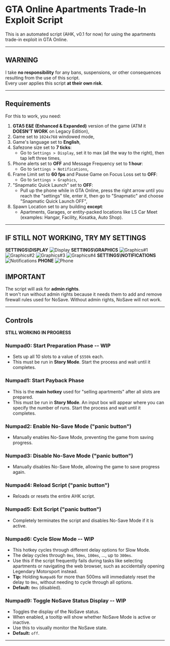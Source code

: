 # GTA Online Apartments Trade-In Exploit Script

This is an automated script (AHK, v0.1 for now) for using the apartments trade-in exploit in GTA Online.

---

## WARNING
I take **no responsibility** for any bans, suspensions, or other consequences resulting from the use of this script.  
Every user applies this script **at their own risk**.

---

## Requirements
For this to work, you need:
1. **GTA5 E&E (Enhanced & Expanded)** version of the game (ATM it **DOESN'T WORK** on Legacy Edition),
2. Game set to `1024x768` windowed mode,
3. Game's language set to **English**,
4. Safezone size set to **7 ticks**:
   - Go to `Settings > Display`, set it to max (all the way to the right), then tap left three times,
5. Phone alerts set to **OFF** and Message Frequency set to **1 hour**:
   - Go to `Settings > Notifications`,
6. Frame Limit set to **60 fps** and Pause Game on Focus Loss set to **OFF**:
   - Go to `Settings > Graphics`,
7. "Snapmatic Quick Launch" set to **OFF**:
   - Pull up the phone while in GTA Online, press the right arrow until you reach the "settings" tile, enter it, then go to "Snapmatic" and choose "Snapmatic Quick Launch OFF",
8. Spawn Location set to any building **except**:
   - Apartments, Garages, or entity-packed locations like LS Car Meet (examples: Hangar, Facility, Kosatka, Auto Shop).

---

## IF STILL NOT WORKING, TRY MY SETTINGS
**SETTINGS\DISPLAY**
![Display](https://github.com/fisiaque/baya_macros/blob/main/GTA%205/Apartment%20No-Save/SETTINGS/Display.png "Set Display Settings")
**SETTINGS\GRAPHICS**
![Graphics#1](https://github.com/fisiaque/baya_macros/blob/main/GTA%205/Apartment%20No-Save/SETTINGS/Graphics1.png "Set Graphics Settings")
![Graphics#2](https://github.com/fisiaque/baya_macros/blob/main/GTA%205/Apartment%20No-Save/SETTINGS/Graphics2.png "Set Graphics Settings")
![Graphics#3](https://github.com/fisiaque/baya_macros/blob/main/GTA%205/Apartment%20No-Save/SETTINGS/Graphics3.png "Set Graphics Settings")
![Graphics#4](https://github.com/fisiaque/baya_macros/blob/main/GTA%205/Apartment%20No-Save/SETTINGS/Graphics4.png "Set Graphics Settings")
**SETTINGS\NOTIFICATIONS**
![Notifications](https://github.com/fisiaque/baya_macros/blob/main/GTA%205/Apartment%20No-Save/SETTINGS/Notifications.png "Set Notifications Settings")
**PHONE**
![Phone](https://github.com/fisiaque/baya_macros/blob/main/GTA%205/Apartment%20No-Save/SETTINGS/Phone.png "Set Phone Settings")

## IMPORTANT
The script will ask for **admin rights**.  
It won't run without admin rights because it needs them to add and remove firewall rules used for NoSave. Without admin rights, NoSave will not work.

---

## Controls 
**STILL WORKING IN PROGRESS**

### **Numpad0**: Start Preparation Phase  -- WIP
- Sets up all 10 slots to a value of `$550k` each.  
- This must be run in **Story Mode**. Start the process and wait until it completes.

### **Numpad1**: Start Payback Phase  
- This is the **main hotkey** used for "selling apartments" after all slots are prepared.  
- This must be run in **Story Mode**. An input box will appear where you can specify the number of runs. Start the process and wait until it completes.

### **Numpad2**: Enable No-Save Mode ("panic button")  
- Manually enables No-Save Mode, preventing the game from saving progress.

### **Numpad3**: Disable No-Save Mode ("panic button")  
- Manually disables No-Save Mode, allowing the game to save progress again.

### **Numpad4**: Reload Script ("panic button")  
- Reloads or resets the entire AHK script.

### **Numpad5**: Exit Script ("panic button")  
- Completely terminates the script and disables No-Save Mode if it is active.

### **Numpad6**: Cycle Slow Mode  -- WIP  
- This hotkey cycles through different delay options for Slow Mode.  
- The delay cycles through `0ms`, `50ms`, `100ms`, ..., up to `300ms`.  
- Use this if the script frequently fails during tasks like selecting apartments or navigating the web browser, such as accidentally opening Legendary Motorsport instead.  
- **Tip:** Holding `Numpad6` for more than 500ms will immediately reset the delay to `0ms`, without needing to cycle through all options.
- **Default:** `0ms` (disabled).

### **Numpad9**: Toggle NoSave Status Display  -- WIP  
- Toggles the display of the NoSave status.  
- When enabled, a tooltip will show whether NoSave Mode is active or inactive.
- Use this to visually monitor the NoSave state.
- **Default:** `off`.

---
